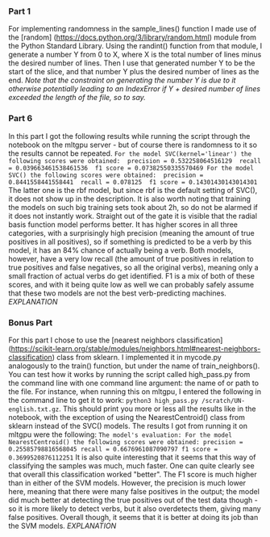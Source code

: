 ### Part 1
For implementing randomness in the sample_lines() function I made use of the [random] (https://docs.python.org/3/library/random.html) module from the Python Standard Library. Using the randint() function from that module, I generate a number Y from 0 to X, where X is the total number of lines minus the desired number of lines. Then I use that generated number Y to be the start of the slice, and that number Y plus the desired number of lines as the end. _Note that the constraint on generating the number Y is due to it otherwise potentially leading to an IndexError if Y + desired number of lines exceeded the length of the file, so to say._

### Part 6
In this part I got the following results while running the script through the notebook on the mltgpu server - but of course there is randomness to it so the results cannot be repeated.
``For the model SVC(kernel='linear') the following scores were obtained: 
	precision = 0.532258064516129 
	recall = 0.039663461538461536 
	f1 score = 0.07382550335570469
For the model SVC() the following scores were obtained: 
	precision = 0.8441558441558441 
	recall = 0.078125 
	f1 score = 0.14301430143014301``
The latter one is the rbf model, but since rbf is the default setting of SVC(), it does not show up in the description. It is also worth noting that training the models on such big training sets took about 2h, so do not be alarmed if it does not instantly work.
Straight out of the gate it is visible that the radial basis function model performs better. It has higher scores in all three categories, with a surprisingly high precision (meaning the amount of true positives in all positives), so if something is predicted to be a verb by this model, it has an 84% chance of actually being a verb. Both models, however, have a very low recall (the amount of true positives in relation to true positives and false negatives, so all the original verbs), meaning only a small fraction of actual verbs do get identified. F1 is a mix of both of these scores, and with it being quite low as well we can probably safely assume that these two models are not the best verb-predicting machines.
_EXPLANATION_

### Bonus Part
For this part I chose to use the [nearest neighbors classification] (https://scikit-learn.org/stable/modules/neighbors.html#nearest-neighbors-classification) class from sklearn. I implemented it in mycode.py analogously to the train() function, but under the name of train_neighbors(). You can test how it works by running the script called high_pass.py from the command line with one command line argument: the name of or path to the file. For instance, when running this on mltgpu, I entered the following in the command line to get it to work: ``python3 high_pass.py /scratch/UN-english.txt.gz``. This should print you more or less all the results like in the notebook, with the exception of using the NearestCentroid() class from sklearn instead of the SVC() models. The results I got from running it on mltgpu were the following:
``The model's evaluation:
For the model NearestCentroid() the following scores were obtained:
        precision = 0.25585798816568045
        recall = 0.6676961087090797
        f1 score = 0.3699520876112251``
It is also quite interesting that it seems that this way of classifying the samples was much, much faster.
One can quite clearly see that overall this classification worked "better". The F1 score is much higher than in either of the SVM models. However, the precision is much lower here, meaning that there were many false positives in the output; the model did much better at detecting the true positives out of the test data though - so it is more likely to detect verbs, but it also overdetects them, giving many false positives. Overall though, it seems that it is better at doing its job than the SVM models.
_EXPLANATION_
